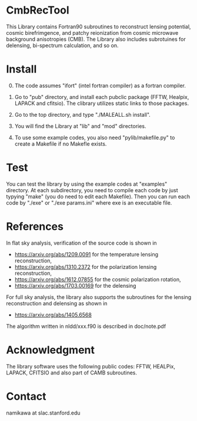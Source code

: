 # CmbRecTool

This Library contains Fortran90 subroutines to reconstruct lensing potential, cosmic birefrimgence, and patchy reionization 
from cosmic microwave background anisotropies (CMB). The Library also includes subrotuines for delensing, bi-spectrum calculation, and so on.

# Install

  0) The code assumes "ifort" (intel fortran compiler) as a fortran compiler. 

  1) Go to "pub" directory, and install each pubclic package (FFTW, Healpix, LAPACK and cfitsio). The clibrary utilizes static links to those packages.

  2) Go to the top directory, and type "./MALEALL.sh install". 
  
  3) You will find the Library at "lib" and "mod" directories. 

  4) To use some example codes, you also need "pylib/makefile.py" to create a Makefile if no Makefle exists. 

# Test

You can test the library by using the example codes at "examples" directory. At each subdirectory, you need to compile each code 
by just typying "make" (you do need to edit each Makefile). Then you can run each code by "./exe" or "./exe params.ini" where exe is 
an executable file. 


# References

In flat sky analysis, verification of the source code is shown in 

  - https://arxiv.org/abs/1209.0091 for the temperature lensing reconstruction, 
  - https://arxiv.org/abs/1310.2372 for the polarization lensing reconstruction, 
  - https://arxiv.org/abs/1612.07855 for the cosmic polarization rotation, 
  - https://arxiv.org/abs/1703.00169 for the delensing

For full sky analysis, the library also supports the subroutines for the lensing reconstruction and delensing as shown in 

  - https://arxiv.org/abs/1405.6568

The algorithm written in nldd/xxx.f90 is described in doc/note.pdf


# Acknowledgment

The library software uses the following public codes: FFTW, HEALPix, LAPACK, CFITSIO and also part of CAMB subroutines. 

# Contact

  namikawa at slac.stanford.edu

